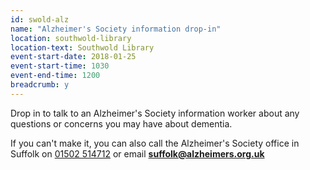 ```yaml
---
id: swold-alz
name: "Alzheimer's Society information drop-in"
location: southwold-library
location-text: Southwold Library
event-start-date: 2018-01-25
event-start-time: 1030
event-end-time: 1200
breadcrumb: y
---
```


Drop in to talk to an Alzheimer's Society information worker about any questions or concerns you may have about dementia.

If you can't make it, you can also call the Alzheimer's Society office in Suffolk on [01502 514712](tel:01502514712) or email **suffolk@alzheimers.org.uk**
